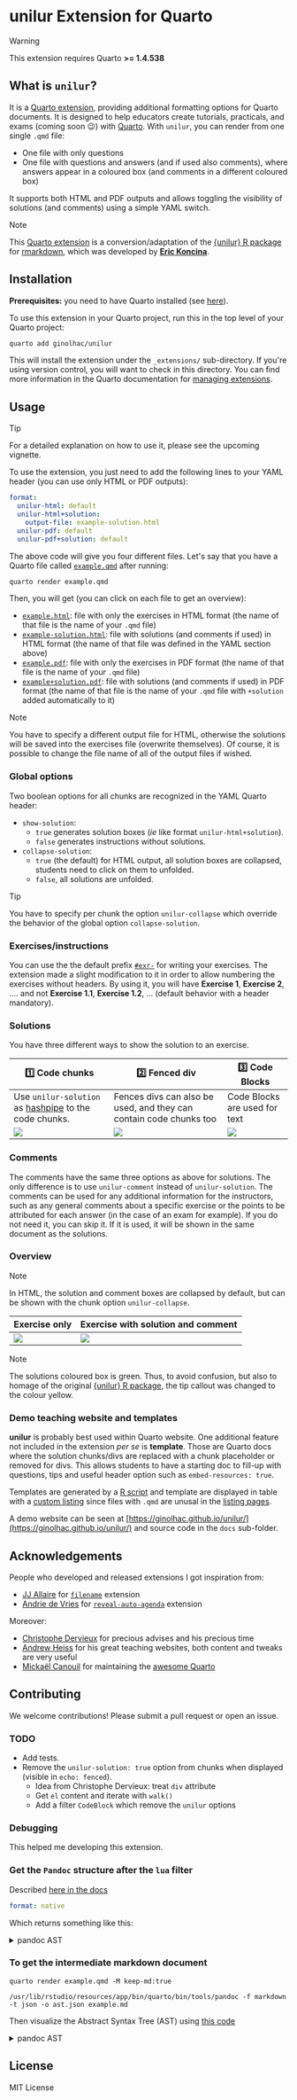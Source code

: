 # unilur Extension for Quarto

> [!WARNING]
> This extension requires Quarto **>= 1.4.538**

## What is `unilur`?

It is a [Quarto extension](https://github.com/quarto-ext), providing additional formatting options for Quarto documents. It is designed to help educators create tutorials, practicals, and exams (coming soon :wink:) with [Quarto](https://quarto.org/). With `unilur`, you can render from one single `.qmd` file:

- One file with only questions
- One file with questions and answers (and if used also comments), where answers appear in a coloured box (and comments in a different coloured box) 

It supports both HTML and PDF outputs and allows toggling the visibility of solutions (and comments) using a simple YAML switch. 


> [!NOTE]
> This [Quarto extension](https://github.com/quarto-ext) is a conversion/adaptation of the [{unilur} R package](https://github.com/koncina/unilur) for [rmarkdown](https://rmarkdown.rstudio.com/), 
> which was developed by [**Eric Koncina**](https://github.com/koncina).



## Installation

**Prerequisites:** you need to have Quarto installed (see [here](https://quarto.org/docs/download/)). 

To use this extension in your Quarto project, run this in the top level of your Quarto project:

``` bash
quarto add ginolhac/unilur
```

This will install the extension under the `_extensions/` sub-directory. If you're using version control, you will want to check in this directory. You can find more information in the Quarto documentation for [managing
extensions](https://quarto.org/docs/extensions/#managing-extensions).


## Usage

> [!TIP]
> For a detailed explanation on how to use it, please see the upcoming vignette.

To use the extension, you just need to add the following lines to your YAML header (you can use only HTML or PDF outputs):

``` yaml
format:
  unilur-html: default
  unilur-html+solution:
    output-file: example-solution.html
  unilur-pdf: default
  unilur-pdf+solution: default
```

The above code will give you four different files. Let's say that you have a Quarto file called [`example.qmd`](https://github.com/ginolhac/unilur/blob/main/example.qmd) after running:

``` bash
quarto render example.qmd
```


Then, you will get (you can click on each file to get an overview):

- [`example.html`](https://ginolhac.github.io/unilur/example.html): file with only the exercises in HTML format (the name of that file is the name of your `.qmd` file)
- [`example-solution.html`](https://ginolhac.github.io/unilur/example-solution.html): file with solutions (and comments if used) in HTML format (the name of that file was defined in the YAML section above)
- [`example.pdf`](https://ginolhac.github.io/unilur/example.pdf): file with only the exercises in PDF format (the name of that file is the name of your `.qmd` file)
- [`example+solution.pdf`](https://ginolhac.github.io/unilur/example-solution.pdf): file with solutions (and comments if used) in PDF format (the name of that file is the name of your `.qmd` file with `+solution` added automatically to it)



> [!NOTE]
> You have to specify a different output file for HTML, otherwise the solutions will be saved into the exercises file (overwrite themselves). 
> Of course, it is possible to change the file name of all of the output files if wished.


### Global options

Two boolean options for all chunks are recognized in the YAML Quarto header:

- `show-solution`:
    + `true` generates solution boxes (_ie_ like format `unilur-html+solution`). 
    + `false` generates instructions without solutions.
- `collapse-solution`:
    + `true` (the default) for HTML output, all solution boxes are collapsed, students need to click on them to unfolded.
    + `false`, all solutions are unfolded.

> [!TIP]
> You have to specify per chunk the option `unilur-collapse` which override the behavior of the global option `collapse-solution`. 

### Exercises/instructions

You can use the the default prefix [`#exr-`](https://quarto.org/docs/authoring/cross-references.html) for writing your exercises. 
The extension made a slight modification to it in order to allow numbering the exercises without headers. 
By using it, you will have **Exercise 1**, **Exercise 2**, .... and not **Exercise 1.1**, **Exercise 1.2**, ... (default behavior with a header mandatory).

### Solutions

You have three different ways to show the solution to an exercise. 

| :one: Code chunks      | :two: Fenced div      | :three: Code Blocks    |
|------------------------|-----------------------|------------------------|
| Use `unilur-solution` as [hashpipe](https://quarto.org/docs/reference/cells/cells-knitr.html) to the code chunks. | Fences divs can also be used, and they can contain code chunks too | Code Blocks are used for text |
| ![](img/option-1.png)  | ![](img/option-2.png) | ![](img/option-3.png)  |



### Comments

The comments have the same three options as above for solutions. 
The only difference is to use `unilur-comment` instead of `unilur-solution`. 
The comments can be used for any additional information for the instructors, 
such as any general comments about a specific exercise or the points to be attributed for each answer (in the case of an exam for example). 
If you do not need it, you can skip it. If it is used, it will be shown in the same document as the solutions.



### Overview

> [!NOTE]
> In HTML, the solution and comment boxes are collapsed by default, but can be shown with the chunk option `unilur-collapse`.

| Exercise only                         | Exercise with solution and comment   |
|---------------------------------------|--------------------------------------|
| ![](img/example-without-sol.png)      | ![](img/example-with-sol.png)        |


> [!NOTE] 
> The solutions coloured box is green. 
> Thus, to avoid confusion, but also to homage of the original [{unilur} R package](https://github.com/koncina/unilur), the tip callout was changed to the colour yellow.


### Demo teaching website and templates

**unilur** is probably best used within Quarto website. One additional feature not 
included in the extension _per se_ is **template**. 
Those are Quarto docs where the solution chunks/divs are replaced with a chunk placeholder or removed for divs.
This allows students to have a starting doc to fill-up with questions, tips and useful header option such as 
`embed-resources: true`.

Templates are generated by a [R script](docs/create-template-yml.R) and template are displayed in table with a [custom listing](docs/templates-listing.ejs) since files with `.qmd` are unusal in the [listing pages](https://quarto.org/docs/websites/website-listings.html).

A demo website can be seen at [https://ginolhac.github.io/unilur/](https://ginolhac.github.io/unilur/) and source code in the `docs` sub-folder.



## Acknowledgements

People who developed and released extensions I got inspiration from:

- [JJ Allaire](https://github.com/jjallaire) for
  [`filename`](https://github.com/quarto-ext/code-filename) extension
- [Andrie de Vries](https://github.com/andrie) for
  [`reveal-auto-agenda`](https://github.com/andrie/reveal-auto-agenda)
  extension

Moreover:

- [Christophe Dervieux](https://github.com/cderv) for precious advises and his precious time
- [Andrew Heiss](https://www.andrewheiss.com/) for his great teaching websites, both content and tweaks are very useful
- [Mickaël Canouil](https://github.com/mcanouil/) for maintaining the
  [awesome Quarto](https://github.com/mcanouil/awesome-quarto)


## Contributing

We welcome contributions! Please submit a pull request or open an issue.


### TODO

- Add tests.
- Remove the `unilur-solution: true` option from chunks when displayed (visible in `echo: fenced`).
    + Idea from Christophe Dervieux: treat `div` attribute
    + Get `el` content and iterate with `walk()`
    + Add a filter `CodeBlock` which remove the `unilur` options

### Debugging

This helped me developing this extension.

### Get the `Pandoc` structure after the `lua` filter

Described [here in the docs](https://quarto.org/docs/extensions/lua.html#native-format)

``` yaml
format: native
```

Which returns something like this:

<details>
<summary>
pandoc AST
</summary>

``` 
Pandoc
  Meta
    { unMeta =
        fromList
          [ ( "biblio-config" , MetaBool True )
          , ( "labels"
            , MetaMap
                (fromList
                   [ ( "abstract" , MetaInlines [ Str "Abstract" ] )
                   , ( "affiliations"
                     , MetaInlines [ Str "Affiliations" ]
                     )
                   , ( "authors" , MetaInlines [ Str "Authors" ] )
                   , ( "description"
                     , MetaInlines [ Str "Description" ]
                     )
                   , ( "doi" , MetaInlines [ Str "Doi" ] )
                   , ( "modified" , MetaInlines [ Str "Modified" ] )
                   , ( "published" , MetaInlines [ Str "Published" ] )
                   ])
            )
          , ( "solution" , MetaBool True )
          , ( "title"
            , MetaInlines [ Str "Unilur" , Space , Str "Example" ]
            )
          ]
    }
  [ Header 2 ( "usage" , [] , [] ) [ Str "Usage" ]
  , BulletList
      [ [ Plain
            [ Strong [ Str "Activate" ]
            , Space
            , Str "the"
            , Space
            , Str "extension"
            , Space
            , Str "by"
            , Space
            , Str "adding"
            , Space
            , Str "the"
            , Space
            , Str "following"
            , Space
            , Str "lines"
            , Space
            , Str "to"
            , Space
            , Str "your"
            , Space
            , Str "YAML"
            , Space
            , Str "header:"
            ]
        ]
      ]
  , CodeBlock
      ( "" , [ "yaml" ] , [] ) "filters:\n  - unilur\n"
  , BulletList
      [ [ Plain
            [ Strong [ Str "Solution" ]
            , Space
            , Str "code"
            , Space
            , Str "blocks"
            , Space
            , Str "are"
            , Space
[...]
  , BulletList
      [ [ Plain
            [ Str "Solution"
            , Space
            , Str "with"
            , Space
            , Code ( "" , [] , [] ) "collapse: true"
            ]
        ]
      ]
  , Div
      ( "" , [ "cell" ] , [ ( "solution" , "true" ) ] )
      [ CodeBlock
          ( "" , [ "r" , "cell-code" ] , [] ) "1 + 2\n## [1] 3"
      ]
  ]
```

</details>

### To get the intermediate markdown document

    quarto render example.qmd -M keep-md:true

    /usr/lib/rstudio/resources/app/bin/quarto/bin/tools/pandoc -f markdown -t json -o ast.json example.md

Then visualize the Abstract Syntax Tree (AST) using [this
code](https://bookdown.org/yihui/rmarkdown-cookbook/lua-filters.html)

<details>
<summary>
pandoc AST
</summary>

``` r
xfun:::tree(
  jsonlite::fromJSON('ast.json', simplifyVector = FALSE)
)
```

``` markdown
List of 3
 |-pandoc-api-version:List of 3
 |  |-: int 1
 |  |-: int 22
 |  |-: int 2
 |-meta              :List of 5
 |  |-execute:List of 2
 |  |  |-t: chr "MetaMap"
 |  |  |-c:List of 1
 |  |     |-keep-md:List of 2
 |  |        |-t: chr "MetaBool"
 |  |        |-c: logi TRUE
 |  |-filters:List of 2
 |  |  |-t: chr "MetaList"
 |  |  |-c:List of 1
 |  |     |-:List of 2
 |  |        |-t: chr "MetaInlines"
 |  |        |-c:List of 1
 |  |           |-:List of 2
 |  |              |-t: chr "Str"
 |  |              |-c: chr "unilur"
 |  |-format :List of 2
 |  |  |-t: chr "MetaMap"
 |  |  |-c:List of 1
 |  |     |-html:List of 2
 |  |        |-t: chr "MetaMap"
 |  |        |-c:List of 1
 |  |           |-theme:List of 2
 |  |              |-t: chr "MetaInlines"
 |  |              |-c:List of 1
 |  |                 |-:List of 2
 |  |                    |-t: chr "Str"
 |  |                    |-c: chr "cosmo"
 |  |-title  :List of 2
 |  |  |-t: chr "MetaInlines"
 |  |  |-c:List of 3
 |  |     |-:List of 2
 |  |     |  |-t: chr "Str"
 |  |     |  |-c: chr "Unilur"
 |  |     |-:List of 1
 |  |     |  |-t: chr "Space"
 |  |     |-:List of 2
 |  |        |-t: chr "Str"
 |  |        |-c: chr "Example"
 |  |-unilur :List of 2
 |     |-t: chr "MetaMap"
 |     |-c:List of 1
 |        |-solution:List of 2
 |           |-t: chr "MetaInlines"
 |           |-c:List of 1
 |              |-:List of 2
 |                 |-t: chr "Str"
 |                 |-c: chr "true"
 |-blocks            :List of 5
    |-:List of 2
    |  |-t: chr "Div"
    |  |-c:List of 2
    |     |-:List of 3
    |     |  |-: chr ""
    |     |  |-:List of 1
    |     |  |  |-: chr "cell"
    |     |  |-:List of 1
    |     |     |-:List of 2
    |     |        |-: chr "solution"
    |     |        |-: chr "true"
    |     |-:List of 2
    |        |-:List of 2
    |        |  |-t: chr "CodeBlock"
    |        |  |-c:List of 2
    |        |     |-:List of 3
    |        |     |  |-: chr ""
    |        |     |  |-:List of 1
    |        |     |  |  |-: chr "cell-code"
    |        |     |  |-: list()
    |        |     |-: chr "```{r}\n#| solution: true\n\n1 + 1\n```"
    |        |-:List of 2
    |           |-t: chr "Div"
    |           |-c:List of 2
    |              |-:List of 3
    |              |  |-: chr ""
    |              |  |-:List of 2
    |              |  |  |-: chr "cell-output"
    |              |  |  |-: chr "cell-output-stdout"
    |              |  |-: list()
    |              |-:List of 1
    |                 |-:List of 2
    |                    |-t: chr "CodeBlock"
    |                    |-c:List of 2
    |                       |-:List of 3
    |                       |  |-: chr ""
    |                       |  |-: list()
    |                       |  |-: list()
    |                       |-: chr "[1] 2"
    |-:List of 2
    |  |-t: chr "Para"
    |  |-c:List of 1
    |     |-:List of 2
    |        |-t: chr "Str"
    |        |-c: chr "Classic"
    |-:List of 2
    |  |-t: chr "Div"
    |  |-c:List of 2
    |     |-:List of 3
    |     |  |-: chr ""
    |     |  |-:List of 1
    |     |  |  |-: chr "cell"
    |     |  |-: list()
    |     |-:List of 2
    |        |-:List of 2
    |        |  |-t: chr "CodeBlock"
    |        |  |-c:List of 2
    |        |     |-:List of 3
    |        |     |  |-: chr ""
    |        |     |  |-:List of 1
    |        |     |  |  |-: chr "cell-code"
    |        |     |  |-: list()
    |        |     |-: chr "```{r}\n1 + 1\n```"
    |        |-:List of 2
    |           |-t: chr "Div"
    |           |-c:List of 2
    |              |-:List of 3
    |              |  |-: chr ""
    |              |  |-:List of 2
    |              |  |  |-: chr "cell-output"
    |              |  |  |-: chr "cell-output-stdout"
    |              |  |-: list()
    |              |-:List of 1
    |                 |-:List of 2
    |                    |-t: chr "CodeBlock"
    |                    |-c:List of 2
    |                       |-:List of 3
    |                       |  |-: chr ""
    |                       |  |-: list()
    |                       |  |-: list()
    |                       |-: chr "[1] 2"
    |-:List of 2
    |  |-t: chr "Para"
    |  |-c:List of 1
    |     |-:List of 2
    |        |-t: chr "Str"
    |        |-c: chr "Solution"
    |-:List of 2
       |-t: chr "Div"
       |-c:List of 2
          |-:List of 3
          |  |-: chr ""
          |  |-:List of 1
          |  |  |-: chr "cell"
          |  |-:List of 1
          |     |-:List of 2
          |        |-: chr "solution"
          |        |-: chr "true"
          |-:List of 2
             |-:List of 2
             |  |-t: chr "CodeBlock"
             |  |-c:List of 2
             |     |-:List of 3
             |     |  |-: chr ""
             |     |  |-:List of 2
             |     |  |  |-: chr "r"
             |     |  |  |-: chr "cell-code"
             |     |  |-: list()
             |     |-: chr "1 + 2"
             |-:List of 2
                |-t: chr "Div"
                |-c:List of 2
                   |-:List of 3
                   |  |-: chr ""
                   |  |-:List of 2
                   |  |  |-: chr "cell-output"
                   |  |  |-: chr "cell-output-stdout"
                   |  |-: list()
                   |-:List of 1
                      |-:List of 2
                         |-t: chr "CodeBlock"
                         |-c:List of 2
                            |-:List of 3
                            |  |-: chr ""
                            |  |-: list()
                            |  |-: list()
                            |-: chr "[1] 3"
```

</details>

## License

MIT License
